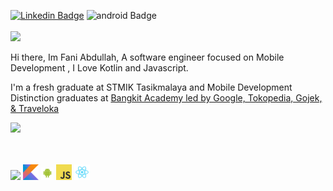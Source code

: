 [![Linkedin Badge][linkedin-shield]][linkedin-url]
![android Badge](https://img.shields.io/badge/Android-blue?style=flat-square&logo=android&logoColor=white&link=https://github.com/faniabdullah)
<br /><br>
<img height="100" src="https://api.accredible.com/v1/frontend/credential_website_embed_image/badge/39589513">

Hi there, Im Fani Abdullah, A software engineer focused on Mobile Development , I Love Kotlin and Javascript.


I'm a fresh graduate at STMIK Tasikmalaya and Mobile Development Distinction graduates at [Bangkit Academy led by Google, Tokopedia, Gojek, & Traveloka](https://grow.google/intl/id_id/bangkit/)

  <img height="140em" src="https://github-readme-stats-eight-theta.vercel.app/api?username=faniabdullah&show_icons=true&include_all_commits=true&count_private=true&hide=contribs&hide_title=true&line_height=21"/>
 
<div>

 
</div>



 <br /><br>
<code><img height="25" src="https://i.imgur.com/NVxEm1A.png"></code>
<code><img height="25" src="https://raw.githubusercontent.com/github/explore/80688e429a7d4ef2fca1e82350fe8e3517d3494d/topics/kotlin/kotlin.png"></code>
<code><img height="20" src="https://raw.githubusercontent.com/devicons/devicon/master/icons/android/android-original-wordmark.svg" alt="android"></code>
<code><img height="25" src="https://raw.githubusercontent.com/github/explore/80688e429a7d4ef2fca1e82350fe8e3517d3494d/topics/javascript/javascript.png"></code>
<code><img height="25" src="https://raw.githubusercontent.com/github/explore/80688e429a7d4ef2fca1e82350fe8e3517d3494d/topics/react-native/react-native.png"></code>
        
[linkedin-shield]: https://img.shields.io/badge/-faniabdullah-blue?style=flat-square&logo=Linkedin&logoColor=white
[linkedin-url]: https://www.linkedin.com/in/fani-abdullah/
